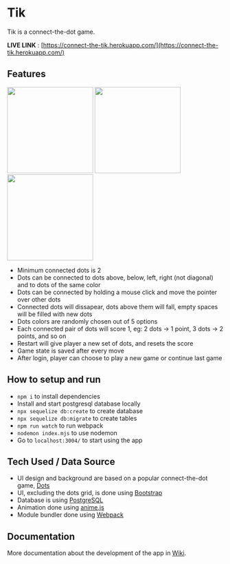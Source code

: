 # Tik
Tik is a connect-the-dot game.

**LIVE LINK** : [https://connect-the-tik.herokuapp.com/](https://connect-the-tik.herokuapp.com/)

## Features
<img src="https://user-images.githubusercontent.com/17814490/177370951-b9f74069-57b1-484b-8dd1-e5fa492ee2d7.jpg" width="200"> <img src="https://user-images.githubusercontent.com/17814490/177370958-daf41f1a-0a20-45fa-9892-2c5cef9d9f0e.jpg" width="200"> <img src="https://user-images.githubusercontent.com/17814490/177373183-d0873fb5-d04a-4a44-9125-d3ffd33134ec.jpg" width="200">

- Minimum connected dots is 2
- Dots can be connected to dots above, below, left, right (not diagonal) and to dots of the same color
- Dots can be connected by holding a mouse click and move the pointer over other dots
- Connected dots will dissapear, dots above them will fall, empty spaces will be filled with new dots
- Dots colors are randomly chosen out of 5 options
- Each connected pair of dots will score 1, eg: 2 dots -> 1 point, 3 dots -> 2 points, and so on 
- Restart will give player a new set of dots, and resets the score
- Game state is saved after every move
- After login, player can choose to play a new game or continue last game

## How to setup and run
- ```npm i``` to install dependencies
- Install and start postgresql database locally
- ```npx sequelize db:create``` to create database
- ```npx sequelize db:migrate``` to create tables
- ```npm run watch``` to run webpack
- ```nodemon index.mjs``` to use nodemon
- Go to ```localhost:3004/``` to start using the app

## Tech Used / Data Source
- UI design and background are based on a popular connect-the-dot game, [Dots](https://www.dots.co/) 
- UI, excluding the dots grid, is done using [Bootstrap](https://getbootstrap.com/)
- Database is using [PostgreSQL](https://www.postgresql.org/)
- Animation done using [anime.js](https://animejs.com/)
- Module bundler done using [Webpack](https://webpack.js.org/)

## Documentation
More documentation about the development of the app in [Wiki](https://github.com/hertantoirawan/tik/wiki).

